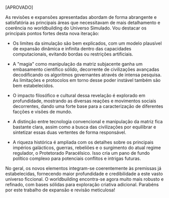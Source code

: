 [APROVADO]

As revisões e expansões apresentadas abordam de forma abrangente e satisfatória as principais áreas que necessitavam de mais detalhamento e coerência no worldbuilding do Universo Simulado. Vou destacar os principais pontos fortes desta nova iteração:

- Os limites da simulação são bem explicados, com um modelo plausível de expansão dinâmica e infinita dentro das capacidades computacionais, evitando bordas ou restrições artificiais.

- A "magia" como manipulação da matriz subjacente ganha um embasamento científico sólido, decorrente de civilizações avançadas decodificando os algoritmos governantes através de intensa pesquisa. As limitações e protocolos em torno desse poder instável também são bem estabelecidos.

- O impacto filosófico e cultural dessa revelação é explorado em profundidade, mostrando as diversas reações e movimentos sociais decorrentes, dando uma forte base para a caracterização de diferentes facções e visões de mundo.

- A distinção entre tecnologia convencional e manipulação da matriz fica bastante clara, assim como a busca das civilizações por equilibrar e sintetizar essas duas vertentes de forma responsável.

- A riqueza histórica é ampliada com os detalhes sobre os principais impérios galácticos, guerras, rebeliões e o surgimento do atual regime regulador, o Protetorado Paracélsico. Isso cria um pano de fundo político complexo para potenciais conflitos e intrigas futuras.

No geral, os novos elementos integram-se coerentemente às premissas já estabelecidas, fornecendo maior profundidade e credibilidade a este vasto universo ficcional. O worldbuilding encontra-se agora muito mais robusto e refinado, com bases sólidas para exploração criativa adicional. Parabéns por este trabalho de expansão e revisão meticulosa!